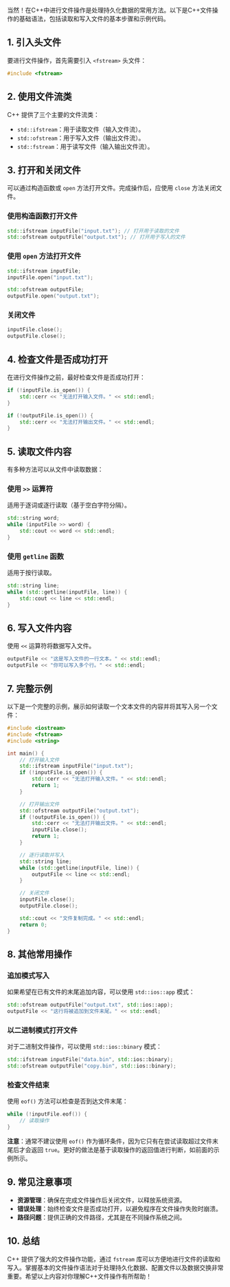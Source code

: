 当然！在C++中进行文件操作是处理持久化数据的常用方法。以下是C++文件操作的基础语法，包括读取和写入文件的基本步骤和示例代码。

## 1. 引入头文件

要进行文件操作，首先需要引入 `<fstream>` 头文件：

```cpp
#include <fstream>
```

## 2. 使用文件流类

C++ 提供了三个主要的文件流类：

- `std::ifstream`：用于读取文件（输入文件流）。
- `std::ofstream`：用于写入文件（输出文件流）。
- `std::fstream`：用于读写文件（输入输出文件流）。

## 3. 打开和关闭文件

可以通过构造函数或 `open` 方法打开文件。完成操作后，应使用 `close` 方法关闭文件。

### 使用构造函数打开文件

```cpp
std::ifstream inputFile("input.txt"); // 打开用于读取的文件
std::ofstream outputFile("output.txt"); // 打开用于写入的文件
```

### 使用 `open` 方法打开文件

```cpp
std::ifstream inputFile;
inputFile.open("input.txt");

std::ofstream outputFile;
outputFile.open("output.txt");
```

### 关闭文件

```cpp
inputFile.close();
outputFile.close();
```

## 4. 检查文件是否成功打开

在进行文件操作之前，最好检查文件是否成功打开：

```cpp
if (!inputFile.is_open()) {
    std::cerr << "无法打开输入文件。" << std::endl;
}

if (!outputFile.is_open()) {
    std::cerr << "无法打开输出文件。" << std::endl;
}
```

## 5. 读取文件内容

有多种方法可以从文件中读取数据：

### 使用 `>>` 运算符

适用于逐词或逐行读取（基于空白字符分隔）。

```cpp
std::string word;
while (inputFile >> word) {
    std::cout << word << std::endl;
}
```

### 使用 `getline` 函数

适用于按行读取。

```cpp
std::string line;
while (std::getline(inputFile, line)) {
    std::cout << line << std::endl;
}
```

## 6. 写入文件内容

使用 `<<` 运算符将数据写入文件。

```cpp
outputFile << "这是写入文件的一行文本。" << std::endl;
outputFile << "你可以写入多个行。" << std::endl;
```

## 7. 完整示例

以下是一个完整的示例，展示如何读取一个文本文件的内容并将其写入另一个文件：

```cpp
#include <iostream>
#include <fstream>
#include <string>

int main() {
    // 打开输入文件
    std::ifstream inputFile("input.txt");
    if (!inputFile.is_open()) {
        std::cerr << "无法打开输入文件。" << std::endl;
        return 1;
    }

    // 打开输出文件
    std::ofstream outputFile("output.txt");
    if (!outputFile.is_open()) {
        std::cerr << "无法打开输出文件。" << std::endl;
        inputFile.close();
        return 1;
    }

    // 逐行读取并写入
    std::string line;
    while (std::getline(inputFile, line)) {
        outputFile << line << std::endl;
    }

    // 关闭文件
    inputFile.close();
    outputFile.close();

    std::cout << "文件复制完成。" << std::endl;
    return 0;
}
```

## 8. 其他常用操作

### 追加模式写入

如果希望在已有文件的末尾追加内容，可以使用 `std::ios::app` 模式：

```cpp
std::ofstream outputFile("output.txt", std::ios::app);
outputFile << "这行将被追加到文件末尾。" << std::endl;
```

### 以二进制模式打开文件

对于二进制文件操作，可以使用 `std::ios::binary` 模式：

```cpp
std::ifstream inputFile("data.bin", std::ios::binary);
std::ofstream outputFile("copy.bin", std::ios::binary);
```

### 检查文件结束

使用 `eof()` 方法可以检查是否到达文件末尾：

```cpp
while (!inputFile.eof()) {
    // 读取操作
}
```

**注意**：通常不建议使用 `eof()` 作为循环条件，因为它只有在尝试读取超过文件末尾后才会返回 `true`。更好的做法是基于读取操作的返回值进行判断，如前面的示例所示。

## 9. 常见注意事项

- **资源管理**：确保在完成文件操作后关闭文件，以释放系统资源。
- **错误处理**：始终检查文件是否成功打开，以避免程序在文件操作失败时崩溃。
- **路径问题**：提供正确的文件路径，尤其是在不同操作系统之间。

## 10. 总结

C++ 提供了强大的文件操作功能，通过 `fstream` 库可以方便地进行文件的读取和写入。掌握基本的文件操作语法对于处理持久化数据、配置文件以及数据交换非常重要。希望以上内容对你理解C++文件操作有所帮助！